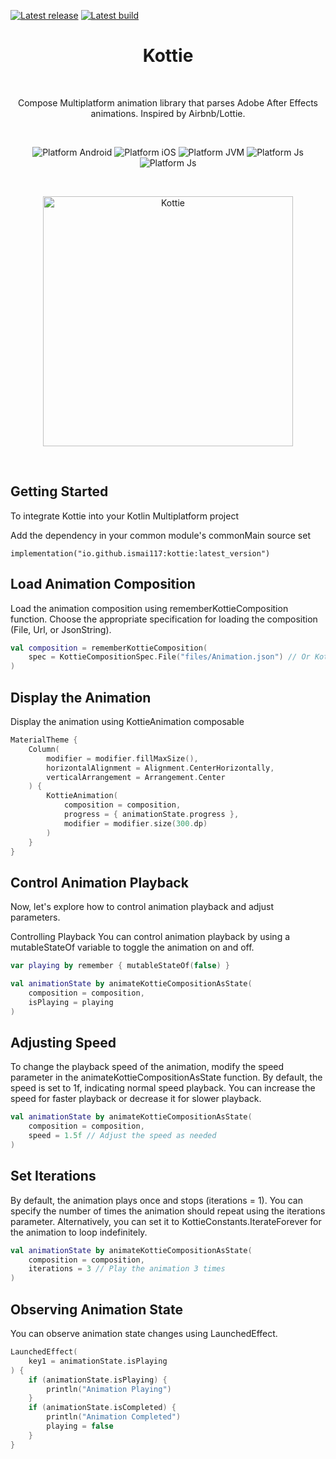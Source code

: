 [![Latest release](https://img.shields.io/github/v/release/ismai117/kottie?color=brightgreen&label=latest%20release)](https://github.com/ismai117/kottie/releases/latest)
[![Latest build](https://img.shields.io/github/v/release/ismai117/kottie?color=orange&include_prereleases&label=latest%20build)](https://github.com/ismai117/kottie/releases)
<br>
 
<h1 align="center">Kottie</h1></br>

<p align="center">
Compose Multiplatform animation library that parses Adobe After Effects animations. Inspired by Airbnb/Lottie.
</p>
</br>

<p align="center">
  <img alt="Platform Android" src="https://img.shields.io/badge/Platform-Android-brightgreen"/>
  <img alt="Platform iOS" src="https://img.shields.io/badge/Platform-iOS-lightgray"/>
  <img alt="Platform JVM" src="https://img.shields.io/badge/Platform-JVM-orange"/>
  <img alt="Platform Js" src="https://img.shields.io/badge/Platform-Js-yellow"/>
  <img alt="Platform Js" src="https://img.shields.io/badge/Platform-Wasm-red"/>
</p> <br>

<p align="center">
  <img align="center" src="https://github.com/ismai117/kottie/assets/88812838/1f46e16b-2fff-4fff-8a33-5d954b9e0c03" alt="Kottie" width="400"/>
</p> </br>

## Getting Started

To integrate Kottie into your Kotlin Multiplatform project

Add the dependency in your common module's commonMain source set

```
implementation("io.github.ismai117:kottie:latest_version")
```

## Load Animation Composition

Load the animation composition using rememberKottieComposition function. Choose the appropriate specification for loading the composition (File, Url, or JsonString).

```Kotlin
val composition = rememberKottieComposition(
    spec = KottieCompositionSpec.File("files/Animation.json") // Or KottieCompositionSpec.Url || KottieCompositionSpec.JsonString
)
```

## Display the Animation

Display the animation using KottieAnimation composable

```Kotlin
MaterialTheme {
    Column(
        modifier = modifier.fillMaxSize(),
        horizontalAlignment = Alignment.CenterHorizontally,
        verticalArrangement = Arrangement.Center
    ) {
        KottieAnimation(
            composition = composition,
            progress = { animationState.progress },
            modifier = modifier.size(300.dp)
        )
    }
}
```

## Control Animation Playback

Now, let's explore how to control animation playback and adjust parameters.

Controlling Playback
You can control animation playback by using a mutableStateOf variable to toggle the animation on and off.

```Kotlin
var playing by remember { mutableStateOf(false) }

val animationState by animateKottieCompositionAsState(
    composition = composition,
    isPlaying = playing
)
```

## Adjusting Speed

To change the playback speed of the animation, modify the speed parameter in the animateKottieCompositionAsState function. By default, the speed is set to 1f, indicating normal speed playback. You can increase the speed for faster playback or decrease it for slower playback.

```Kotlin
val animationState by animateKottieCompositionAsState(
    composition = composition,
    speed = 1.5f // Adjust the speed as needed
)
```

## Set Iterations

By default, the animation plays once and stops (iterations = 1). You can specify the number of times the animation should repeat using the iterations parameter. Alternatively, you can set it to KottieConstants.IterateForever for the animation to loop indefinitely.

```Kotlin
val animationState by animateKottieCompositionAsState(
    composition = composition,
    iterations = 3 // Play the animation 3 times
)
```

## Observing Animation State

You can observe animation state changes using LaunchedEffect.

```Kotlin
LaunchedEffect(
    key1 = animationState.isPlaying
) {
    if (animationState.isPlaying) {
        println("Animation Playing")
    }
    if (animationState.isCompleted) {
        println("Animation Completed")
        playing = false
    }
}





